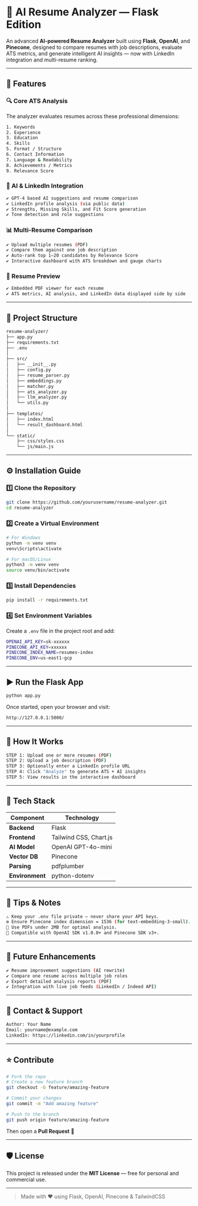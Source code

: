 
# 📄 AI Resume Analyzer — Flask Edition

An advanced **AI-powered Resume Analyzer** built using **Flask**, **OpenAI**, and **Pinecone**, designed to compare resumes with job descriptions, evaluate ATS metrics, and generate intelligent AI insights — now with LinkedIn integration and multi-resume ranking.

---

## 🚀 Features

### 🔍 Core ATS Analysis
The analyzer evaluates resumes across these professional dimensions:

```bash
1. Keywords
2. Experience
3. Education
4. Skills
5. Format / Structure
6. Contact Information
7. Language & Readability
8. Achievements / Metrics
9. Relevance Score
```

### 🤖 AI & LinkedIn Integration
```bash
✔ GPT-4 based AI suggestions and resume comparison
✔ LinkedIn profile analysis (via public data)
✔ Strengths, Missing Skills, and Fit Score generation
✔ Tone detection and role suggestions
```

### 📊 Multi-Resume Comparison
```bash
✔ Upload multiple resumes (PDF)
✔ Compare them against one job description
✔ Auto-rank top 1–20 candidates by Relevance Score
✔ Interactive dashboard with ATS breakdown and gauge charts
```

### 💼 Resume Preview
```bash
✔ Embedded PDF viewer for each resume
✔ ATS metrics, AI analysis, and LinkedIn data displayed side by side
```

---

## 🧱 Project Structure

```bash
resume-analyzer/
├── app.py
├── requirements.txt
├── .env
│
├── src/
│   ├── __init__.py
│   ├── config.py
│   ├── resume_parser.py
│   ├── embeddings.py
│   ├── matcher.py
│   ├── ats_analyzer.py
│   ├── llm_analyzer.py
│   └── utils.py
│
├── templates/
│   ├── index.html
│   └── result_dashboard.html
│
└── static/
    ├── css/styles.css
    └── js/main.js
```

---

## ⚙️ Installation Guide

### 1️⃣ Clone the Repository
```bash
git clone https://github.com/yourusername/resume-analyzer.git
cd resume-analyzer
```

### 2️⃣ Create a Virtual Environment
```bash
# For Windows
python -m venv venv
venv\Scripts\activate

# For macOS/Linux
python3 -m venv venv
source venv/bin/activate
```

### 3️⃣ Install Dependencies
```bash
pip install -r requirements.txt
```

### 4️⃣ Set Environment Variables
Create a `.env` file in the project root and add:
```bash
OPENAI_API_KEY=sk-xxxxxx
PINECONE_API_KEY=xxxxxx
PINECONE_INDEX_NAME=resumes-index
PINECONE_ENV=us-east1-gcp
```

---

## ▶️ Run the Flask App

```bash
python app.py
```

Once started, open your browser and visit:
```bash
http://127.0.0.1:5000/
```

---

## 🧩 How It Works

```bash
STEP 1: Upload one or more resumes (PDF)
STEP 2: Upload a job description (PDF)
STEP 3: Optionally enter a LinkedIn profile URL
STEP 4: Click "Analyze" to generate ATS + AI insights
STEP 5: View results in the interactive dashboard
```

---

## 🧠 Tech Stack

| Component | Technology |
|------------|-------------|
| **Backend** | Flask |
| **Frontend** | Tailwind CSS, Chart.js |
| **AI Model** | OpenAI GPT-4o-mini |
| **Vector DB** | Pinecone |
| **Parsing** | pdfplumber |
| **Environment** | python-dotenv |

---

## 🧮 Tips & Notes

```bash
⚠️ Keep your .env file private — never share your API keys.
⚙️ Ensure Pinecone index dimension = 1536 (for text-embedding-3-small).
📄 Use PDFs under 2MB for optimal analysis.
🚀 Compatible with OpenAI SDK v1.0.0+ and Pinecone SDK v3+.
```

---

## 🧠 Future Enhancements

```bash
✔ Resume improvement suggestions (AI rewrite)
✔ Compare one resume across multiple job roles
✔ Export detailed analysis reports (PDF)
✔ Integration with live job feeds (LinkedIn / Indeed API)
```

---

## 📧 Contact & Support

```bash
Author: Your Name
Email: yourname@example.com
LinkedIn: https://linkedin.com/in/yourprofile
```

---

## ⭐ Contribute

```bash
# Fork the repo
# Create a new feature branch
git checkout -b feature/amazing-feature

# Commit your changes
git commit -m "Add amazing feature"

# Push to the branch
git push origin feature/amazing-feature
```

Then open a **Pull Request** 🎉

---

## 🛡 License
This project is released under the **MIT License** — free for personal and commercial use.

---

> Made with ❤️ using Flask, OpenAI, Pinecone & TailwindCSS
````


